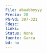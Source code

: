 ```yaml
---
File: abaabbyyyy
Precio: 20
Ph-Vd: 397-321
Fdesc: 
links: 
Status: None
fuente: Garca
bd: no
---
```

